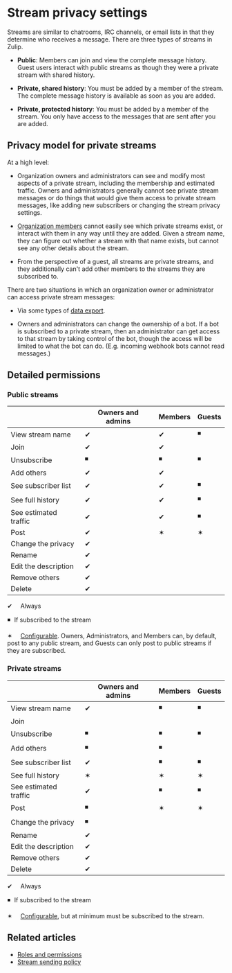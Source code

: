 # Stream privacy settings

Streams are similar to chatrooms, IRC channels, or email lists in that they
determine who receives a message. There are three types of streams in Zulip.

* **Public**: Members can join and view the complete message history.
  Guest users interact with public streams as though they were a
  private stream with shared history.

* **Private, shared history**: You must be added by a member of the
  stream. The complete message history is available as soon as you are
  added.

* **Private, protected history**: You must be added by a member of the
  stream. You only have access to the messages that are sent after you are added.

## Privacy model for private streams

At a high level:

* Organization owners and administrators can see and modify most
  aspects of a private stream, including the membership and estimated
  traffic. Owners and administrators generally cannot see private
  stream messages or do things that would give them access to private
  stream messages, like adding new subscribers or changing the stream
  privacy settings.

* [Organization members](/help/roles-and-permissions) cannot easily
  see which private streams exist, or interact with them in any way
  until they are added.  Given a stream name, they can figure out
  whether a stream with that name exists, but cannot see any other
  details about the stream.

* From the perspective of a guest, all streams are private streams,
  and they additionally can't add other members to the streams they
  are subscribed to.

There are two situations in which an organization owner or
administrator can access private stream messages:

* Via some types of [data export](/help/export-your-organization).

* Owners and administrators can change the ownership of a bot. If a
  bot is subscribed to a private stream, then an administrator can get
  access to that stream by taking control of the bot, though the
  access will be limited to what the bot can do. (E.g. incoming
  webhook bots cannot read messages.)

## Detailed permissions

### Public streams

|                       | Owners and admins | Members   | Guests
|---                    |---                |---        |---
| View stream name      | &#10004;          | &#10004;  | &#9726;
| Join                  | &#10004;          | &#10004;  |
| Unsubscribe           | &#9726;           | &#9726;   | &#9726;
| Add others            | &#10004;          | &#10004;  |
| See subscriber list   | &#10004;          | &#10004;  | &#9726;
| See full history      | &#10004;          | &#10004;  | &#9726;
| See estimated traffic | &#10004;          | &#10004;  | &#9726;
| Post                  | &#10004;          | &#10038;  | &#10038;
| Change the privacy    | &#10004;          |           |
| Rename                | &#10004;          |           |
| Edit the description  | &#10004;          |           |
| Remove others         | &#10004;          |           |
| Delete                | &#10004;          |           |

&#10004; <span style ="padding: 15px;">Always</span>

&#9726; <span style ="padding: 5px;">If subscribed to the stream</span>

&#10038; <span style ="padding: 15px;">[Configurable](/help/stream-sending-policy). Owners,
Administrators, and Members can, by default, post to any public
stream, and Guests can only post to public streams if they are
subscribed.</span>

### Private streams


|                       | Owners and admins | Members   | Guests
|---                    |---                |---        |---
| View stream name      | &#10004;          | &#9726;   | &#9726;
| Join                  |                   |           |
| Unsubscribe           | &#9726;           | &#9726;   | &#9726;
| Add others            | &#9726;           | &#9726;   |
| See subscriber list   | &#10004;          | &#9726;   | &#9726;
| See full history      | &#10038;          | &#10038;  | &#10038;
| See estimated traffic | &#10004;          | &#9726;   | &#9726;
| Post                  | &#9726;           | &#10038;  | &#10038;
| Change the privacy    | &#9726;           |           |
| Rename                | &#10004;          |           |
| Edit the description  | &#10004;          |           |
| Remove others         | &#10004;          |           |
| Delete                | &#10004;          |           |

&#10004;<span style ="padding: 15px;"> Always</span>

&#9726;<span style ="padding: 5px;"> If subscribed to the stream</span>

&#10038; <span style ="padding: 15px;"> [Configurable](/help/stream-sending-policy), but at minimum
must be subscribed to the stream.</span>

## Related articles

* [Roles and permissions](/help/roles-and-permissions)
* [Stream sending policy](/help/stream-sending-policy)
